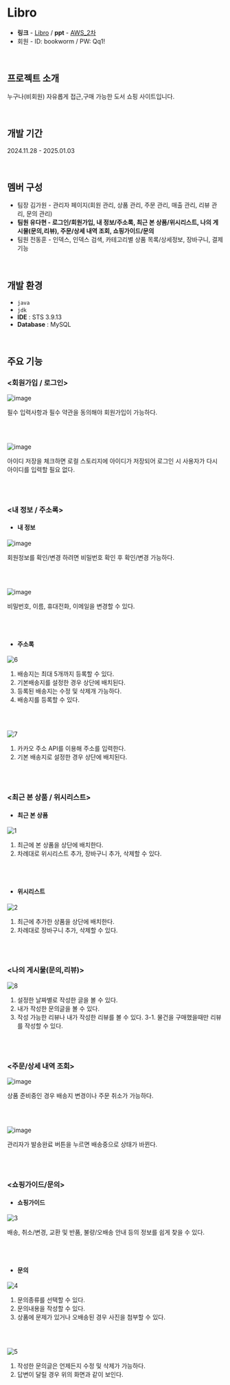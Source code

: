 # Libro
- **링크** - [Libro](http://52.79.99.39:8080/Libro) / **ppt** - [AWS_2차](https://github.com/user-attachments/files/19360871/AWS_2.pdf)
- 회원 - ID: bookworm / PW: Qq1!  

<br>

## 프로젝트 소개
누구나(비회원) 자유롭게 접근,구매 가능한 도서 쇼핑 사이트입니다.

<br>

## 개발 기간
2024.11.28 - 2025.01.03

<br>
  
## 멤버 구성
- 팀장 김가원 - 관리자 페이지(회원 관리, 상품 관리, 주문 관리, 매출 관리, 리뷰 관리, 문의 관리)
- **팀원 유다현 - 로그인/회원가입, 내 정보/주소록, 최근 본 상품/위시리스트, 나의 게시물(문의,리뷰), 주문/상세 내역 조회, 쇼핑가이드/문의**
- 팀원 전동훈 - 인덱스, 인덱스 검색, 카테고리별 상품 목록/상세정보, 장바구니, 결제 기능

<br>

## 개발 환경
- `java`
- `jdk`
- **IDE** : STS 3.9.13
- **Database** : MySQL
  
<br>

## 주요 기능

### <회원가입 / 로그인>
![image](https://github.com/user-attachments/assets/4dd923ab-4ac5-458d-94f2-a7a10e045fc4)

필수 입력사항과 필수 약관을 동의해야 회원가입이 가능하다.

<br><br>

![image](https://github.com/user-attachments/assets/5a674686-2522-4046-9f81-88b3fb8c126b)

아이디 저장을 체크하면 로컬 스토리지에 아이디가 저장되어 로그인 시 사용자가 다시 아이디를 입력할 필요 없다.

<br><br>

### <내 정보 / 주소록>
- #### 내 정보
![image](https://github.com/user-attachments/assets/78ba5018-cc79-45cb-ac6c-060464c031a3)

회원정보를 확인/변경 하려면 비밀번호 확인 후 확인/변경 가능하다.

<br><br>

![image](https://github.com/user-attachments/assets/e86e23fa-e684-461a-b61d-4ddb021897a9)

비밀번호, 이름, 휴대전화, 이메일을 변경할 수 있다.

<br><br>

- #### 주소록
![6](https://github.com/user-attachments/assets/2c9fba3a-8d38-4997-bf12-899cc2f26aea)

1. 배송지는 최대 5개까지 등록할 수 있다.
2. 기본배송지를 설정한 경우 상단에 배치된다.
3. 등록된 배송지는 수정 및 삭제개 가능하다.
4. 배송지를 등록할 수 있다.

<br><br>

![7](https://github.com/user-attachments/assets/d62c9ff3-6dcc-4fcc-a977-9fbd3e06db04)

1. 카카오 주소 API를 이용해 주소를 입력한다.
2. 기본 배송지로 설정한 경우 상단에 배치된다.

<br><br>

### <최근 본 상품 / 위시리스트>
- #### 최근 본 상품
![1](https://github.com/user-attachments/assets/256e99b1-db61-4349-bfcd-c31192e80381)

1. 최근에 본 상품을 상단에 배치한다.
2. 차례대로 위시리스트 추가, 장바구니 추가, 삭제할 수 있다.

<br><br>

- #### 위시리스트
![2](https://github.com/user-attachments/assets/7c6dca80-1667-48fd-b7a2-48c6aae637db)

1. 최근에 추가한 상품을 상단에 배치한다.
2. 차례대로 장바구니 추가, 삭제할 수 있다.
   
<br><br>

### <나의 게시물(문의,리뷰)>

![8](https://github.com/user-attachments/assets/5c28bfcb-2963-458a-9713-940d023ef4d8)
1. 설정한 날짜별로 작성한 글을 볼 수 있다.
2. 내가 작성한 문의글을 볼 수 있다.
3. 작성 가능한 리뷰나 내가 작성한 리뷰를 볼 수 있다.
   3-1. 물건을 구매했을때만 리뷰를 작성할 수 있다.

<br><br>

### <주문/상세 내역 조회>
![image](https://github.com/user-attachments/assets/a1829d5a-47bc-4031-b0ef-f5b60773c929)

상품 준비중인 경우 배송지 변경이나 주문 취소가 가능하다.

<br><br>

![image](https://github.com/user-attachments/assets/85d33d21-30fb-4a15-8786-d42380cf8d8e)

관리자가 발송완료 버튼을 누르면 배송중으로 상태가 바뀐다.

<br><br>

### <쇼핑가이드/문의>
- #### 쇼핑가이드 
![3](https://github.com/user-attachments/assets/52eaad73-6834-4e37-8d62-37eb4d73b777)

배송, 취소/변경, 교환 및 반품, 불량/오배송 안내 등의 정보를 쉽게 찾을 수 있다.

<br><br>

- #### 문의 
![4](https://github.com/user-attachments/assets/1b543310-1ffa-4119-8460-e3a156e26675)

1. 문의종류를 선택할 수 있다.
2. 문의내용을 작성할 수 있다.
3. 상품에 문제가 있거나 오배송된 경우 사진을 첨부할 수 있다.

<br><br>

![5](https://github.com/user-attachments/assets/aab2035d-31e9-4e72-9542-2e7c2bf3b9bf)

1. 작성한 문의글은 언제든지 수정 및 삭제가 가능하다.
2. 답변이 달릴 경우 위의 화면과 같이 보인다.
   
<br>
